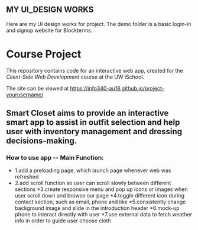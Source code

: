 ## MY UI_DESIGN WORKS


Here are my UI design works for project.
The demo folder is a basic login-in and signup website for Blockterms.


# Course Project

This repository contains code for an interactive web app, created for the _Client-Side Web Development_ course at the UW iSchool.

The site can be viewed at <https://info340-au18.github.io/project-yourusername/>

## Smart Closet aims to provide an interactive smart app to assist in outfit selection and help user with inventory management and dressing decisions-making.

### How to use app --  Main Function:
* 1.add a preloading page, which launch page whenever web was refreshed
* 2.add scroll function so user can scroll slowly between different sections
*3.create responsive menu and pop up icons or images when user scroll down and browse our page
*4.toggle different icon during contact section, such as email, phone and like
*5.consistently change background image and slide in the introduction header
*6.mock-up phone to interact directly with user
*7.use external data to fetch weather info in order to guide user choose cloth
